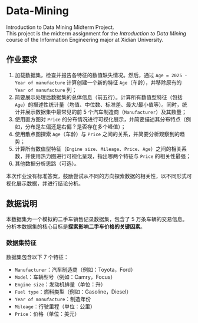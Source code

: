 # Data-Mining

Introduction to Data Mining Midterm Project.  
This project is the midterm assignment for the *Introduction to Data Mining* course of the Information Engineering major at Xidian University.  


## 作业要求
1. 加载数据集，检查并报告各特征的数值缺失情况。然后，通过 `Age = 2025 - Year of manufacture` 计算创建一个新的特征 `Age`（车龄），并移除原有的 `Year of manufacture` 列；  
2. 简要展示处理后数据集的总体信息（前五行）。计算所有数值型特征（包括 `Age`）的描述性统计量（均值、中位数、标准差、最大/最小值等）。同时，统计并展示数据集中最常见的前 5 个汽车制造商（`Manufacturer`）及其数量；  
3. 使用直方图对 `Price` 的分布情况进行可视化展示，并简要描述其分布特点（例如，分布是左偏还是右偏？是否存在多个峰值）；  
4. 使用散点图探索 `Age`（车龄）与 `Price` 之间的关系，并简要分析观察到的趋势；  
5. 计算所有数值型特征（`Engine size`、`Mileage`、`Price`、`Age`）之间的相关系数，并使用热力图进行可视化呈现，指出哪两个特征与 `Price` 的相关性最强；  
6. 其他数据分析思路（可选）。  

本次作业没有标准答案，鼓励尝试从不同的方向探索数据的相关性，以不同形式可视化展示数据，并进行结论分析。  


## 数据说明
本数据集为一个模拟的二手车销售记录数据集，包含了 5 万条车辆的交易信息。分析本数据集的核心目标是**探索影响二手车价格的关键因素**。  


### 数据集特征
数据集包含以下 7 个特征：  
- `Manufacturer`：汽车制造商（例如：Toyota，Ford）  
- `Model`：车辆型号（例如：Camry，Focus）  
- `Engine size`：发动机排量（单位：升）  
- `Fuel type`：燃料类型（例如：Gasoline，Diesel）  
- `Year of manufacture`：制造年份  
- `Mileage`：行驶里程（单位：公里）  
- `Price`：价格（单位：美元）  
